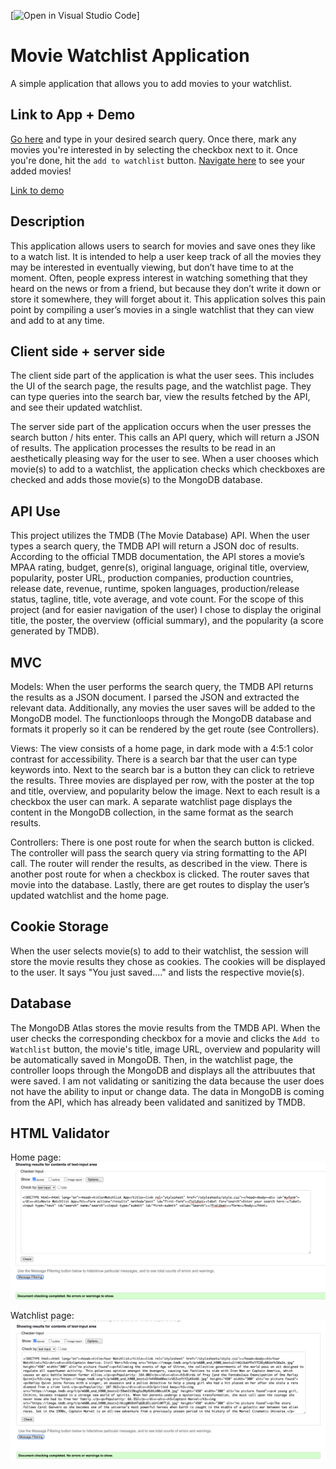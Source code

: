 [![Open in Visual Studio Code](https://classroom.github.com/assets/open-in-vscode-f059dc9a6f8d3a56e377f745f24479a46679e63a5d9fe6f495e02850cd0d8118.svg)]
# Movie Watchlist Application

A simple application that allows you to add movies to your watchlist.

## Link to App + Demo

[Go here](https://catherid-moviewatchlist.herokuapp.com/) and type in your desired search query. Once there, mark any movies you're interested in by selecting the checkbox next to it. Once you're done, hit the `add to watchlist` button. [Navigate here](https://catherid-moviewatchlist.herokuapp.com/watchlist) to see your added movies!

[Link to demo](https://drive.google.com/file/d/1sKl5a72BRkOTlfyXuHndXcWa0xVbwr2_/view?usp=sharing)

## Description

This application allows users to search for movies and save ones they like to a watch list. It is intended to help a user keep track of all the movies they may be interested in eventually viewing, but don’t have time to at the moment. Often, people express interest in watching something that they heard on the news or from a friend, but because they don’t write it down or store it somewhere, they will forget about it. This application solves this pain point by compiling a user’s movies in a single watchlist that they can view and add to at any time. 

## Client side + server side

The client side part of the application is what the user sees. This includes the UI of the search page, the results page, and the watchlist page. They can type queries into the search bar, view the results fetched by the API, and see their updated watchlist.

The server side part of the application occurs when the user presses the search button / hits enter. This calls an API query, which will return a JSON of results. The application processes the results to be read in an aesthetically pleasing way for the user to see. When a user chooses which movie(s) to add to a watchlist, the application checks which checkboxes are checked and adds those movie(s) to the MongoDB database.

## API Use

This project utilizes the TMDB (The Movie Database) API. When the user types a search query, the TMDB API will return a JSON doc of results. According to the official TMDB documentation, the API stores a movie’s MPAA rating, budget, genre(s), original language, original title, overview, popularity, poster URL, production companies, production countries, release date, revenue, runtime, spoken languages, production/release status, tagline, title, vote average, and vote count. For the scope of this project (and for easier navigation of the user) I chose to display the original title, the poster, the overview (official summary), and the popularity (a score generated by TMDB). 

## MVC

Models:
When the user performs the search query, the TMDB API returns the results as a JSON document. I parsed the JSON and extracted the relevant data. Additionally, any movies the user saves will be added to the MongoDB model. The functionloops through the MongoDB database and formats it properly so it can be rendered by the get route (see Controllers). 

Views:
The view consists of a home page, in dark mode with a 4:5:1 color contrast for accessibility. There is a search bar that the user can type keywords into. Next to the search bar is a button they can click to retrieve the results. Three movies are displayed per row, with the poster at the top and title, overview, and popularity below the image. Next to each result is a checkbox the user can mark. A separate watchlist page displays the content in the MongoDB collection, in the same format as the search results.

Controllers:
There is one post route for when the search button is clicked. The controller will pass the search query via string formatting to the API call. The router will render the results, as described in the view. There is another post route for when a checkbox is clicked. The router saves that movie into the database. Lastly, there are get routes to display the user’s updated watchlist and the home page. 

## Cookie Storage

When the user selects movie(s) to add to their watchlist, the session will store the movie results they chose as cookies. The cookies will be displayed to the user. It says "You just saved...." and lists the respective movie(s).

## Database

The MongoDB Atlas stores the movie results from the TMDB API. When the user checks the corresponding checkbox for a movie and clicks the `Add to Watchlist` button, the movie's title, image URL, overview and popularity will be automatically saved in MongoDB. Then, in the watchlist page, the controller loops through the MongoDB and displays all the attribuutes that were saved. I am not validating or sanitizing the data because the user does not have the ability to input or change data. The data in MongoDB is coming from the API, which has already been validated and sanitized by TMDB.

## HTML Validator

Home page:
![Home](home.png)

Watchlist page:
![Watchlist](watchlist.png)
